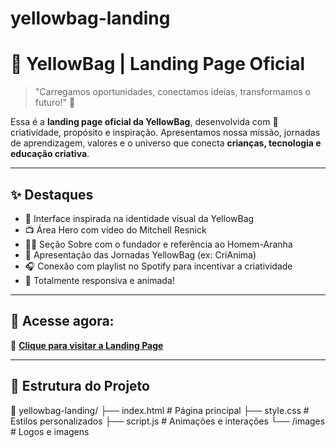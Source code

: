 # yellowbag-landing
# 🎒 YellowBag | Landing Page Oficial

> "Carregamos oportunidades, conectamos ideias, transformamos o futuro!" 🌟

Essa é a **landing page oficial da YellowBag**, desenvolvida com 💛 criatividade, propósito e inspiração. Apresentamos nossa missão, jornadas de aprendizagem, valores e o universo que conecta **crianças, tecnologia e educação criativa**.

---

## ✨ Destaques

- 🎨 Interface inspirada na identidade visual da YellowBag
- 📺 Área Hero com vídeo do Mitchell Resnick
- 🦸‍♂️ Seção Sobre com o fundador e referência ao Homem-Aranha
- 🚀 Apresentação das Jornadas YellowBag (ex: CriAnima)
- 🎧 Conexão com playlist no Spotify para incentivar a criatividade
- 📱 Totalmente responsiva e animada!

---

## 📌 Acesse agora:

🔗 [**Clique para visitar a Landing Page**](https://marcelofilho97.github.io/yellowbag-landing/)

---

## 📁 Estrutura do Projeto

📁 yellowbag-landing/
├── index.html # Página principal
├── style.css # Estilos personalizados
├── script.js # Animações e interações
└── /images # Logos e imagens

